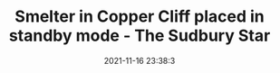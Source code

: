 ---
"title": "Smelter in Copper Cliff placed in standby mode - The Sudbury Star"
"date": "2021-11-16 23:38:3"
"feed_name": "GOOGLENEWSMINING"
"feed_website": "https://news.google.com/search?q=mining%2Bincident&hl=en-US&gl=US&ceid=US:en"
"feed_rss": "https://news.google.com/rss/search?q=mining%2Bincident&hl=en-US&gl=US&ceid=US:en"
"link": "https://www.thesudburystar.com/news/smelter-in-copper-cliff-placed-in-standby-mode"
"source": "{'href': 'https://www.thesudburystar.com', 'title': 'The Sudbury Star'}"
"file": "_posts/2021-1-1-e116aef408ad6fd97c9822d76950927827c8250a.md"
"accident": "0"
"drilling": "0"
"dead": "0"
"injured": "0"
"arrested": "0"
"place": "unknown place"
"where": "unknown site"
"causes": "unknown"
"place_uri": "unknown place"
---